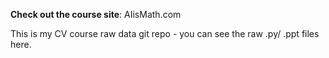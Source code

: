 
**Check out the course site**: AIisMath.com

This is my CV course raw data git repo - you can see the raw .py/ .ppt files here.
